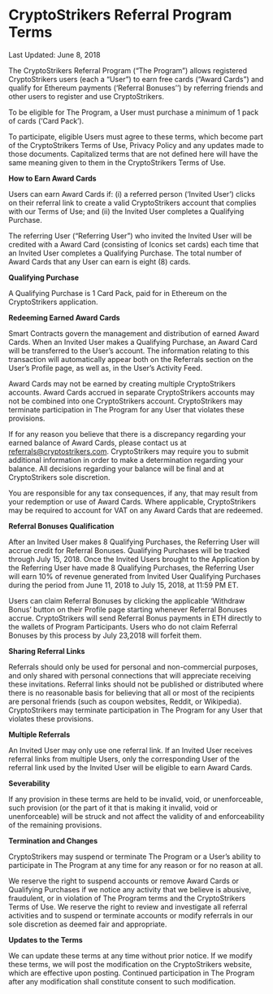 # CryptoStrikers Referral Program Terms
Last Updated: June 8, 2018

The CryptoStrikers Referral Program (“The Program”) allows registered CryptoStrikers users (each a “User”) to earn free cards (“Award Cards”) and qualify for Ethereum payments (‘Referral Bonuses’’) by referring friends and other users to register and use CryptoStrikers.

To be eligible for The Program, a User must purchase a minimum of 1 pack of cards (‘Card Pack’).

To participate, eligible Users must agree to these terms, which become part of the CryptoStrikers Terms of Use, Privacy Policy and any updates made to those documents. Capitalized terms that are not defined here will have the same meaning given to them in the CryptoStrikers Terms of Use.

**How to Earn Award Cards**

Users can earn Award Cards if: (i) a referred person (‘Invited User’) clicks on their referral link to create a valid CryptoStrikers account that complies with our Terms of Use; and (ii) the Invited User completes a Qualifying Purchase. 

The referring User (“Referring User”) who invited the Invited User will be credited with a Award Card (consisting of Iconics set cards) each time that an Invited User completes a Qualifying Purchase. The total number of Award Cards that any User can earn is eight (8) cards.

**Qualifying Purchase**

A Qualifying Purchase is 1 Card Pack, paid for in Ethereum on the CryptoStrikers application.

**Redeeming Earned Award Cards**

Smart Contracts govern the management and distribution of earned Award Cards. When an Invited User makes a Qualifying Purchase, an Award Card will be transferred to the User’s account. The information relating to this transaction will automatically appear both on the Referrals section on the User’s Profile page, as well as, in the User’s Activity Feed.

Award Cards may not be earned by creating multiple CryptoStrikers accounts. Award Cards accrued in separate CryptoStrikers accounts may not be combined into one CryptoStrikers account. CryptoStrikers may terminate participation in The Program for any User that violates these provisions.

If for any reason you believe that there is a discrepancy regarding your earned balance of Award Cards, please contact us at referrals@cryptostrikers.com. CryptoStrikers may require you to submit additional information in order to make a determination regarding your balance. All decisions regarding your balance will be final and at CryptoStrikers sole discretion.

You are responsible for any tax consequences, if any, that may result from your redemption or use of Award Cards. Where applicable, CryptoStrikers may be required to account for VAT on any Award Cards that are redeemed.

**Referral Bonuses Qualification**

After an Invited User makes 8 Qualifying Purchases, the Referring User will accrue credit for Referral Bonuses. Qualifying Purchases will be tracked through July 15, 2018. Once the Invited Users brought to the Application by the Referring User have made 8 Qualifying Purchases, the Referring User will earn 10% of revenue generated from Invited User Qualifying Purchases during the period from June 11, 2018 to July 15, 2018, at 11:59 PM ET. 

Users can claim Referral Bonuses by clicking the applicable ‘Withdraw Bonus’ button on their Profile page starting whenever Referral Bonuses accrue. CryptoStrikers will send Referral Bonus payments in ETH directly to the wallets of Program Participants. Users who do not claim Referral Bonuses by this process by July 23,2018 will forfeit them. 

**Sharing Referral Links**

Referrals should only be used for personal and non-commercial purposes, and only shared with personal connections that will appreciate receiving these invitations. Referral links should not be published or distributed where there is no reasonable basis for believing that all or most of the recipients are personal friends (such as coupon websites, Reddit, or Wikipedia). CryptoStrikers may terminate participation in The Program for any User that violates these provisions.

**Multiple Referrals**

An Invited User may only use one referral link. If an Invited User receives referral links from multiple Users, only the corresponding User of the referral link used by the Invited User will be eligible to earn Award Cards.

**Severability**

If any provision in these terms are held to be invalid, void, or unenforceable, such provision (or the part of it that is making it invalid, void or unenforceable) will be struck and not affect the validity of and enforceability of the remaining provisions.

**Termination and Changes**

CryptoStrikers may suspend or terminate The Program or a User’s ability to participate in The Program at any time for any reason or for no reason at all.

We reserve the right to suspend accounts or remove Award Cards or Qualifying Purchases if we notice any activity that we believe is abusive, fraudulent, or in violation of The Program terms and the CryptoStrikers Terms of Use. We reserve the right to review and investigate all referral activities and to suspend or terminate accounts or modify referrals in our sole discretion as deemed fair and appropriate.

**Updates to the Terms**

We can update these terms at any time without prior notice. If we modify these terms, we will post the modification on the CryptoStrikers website, which are effective upon posting. Continued participation in The Program after any modification shall constitute consent to such modification.


